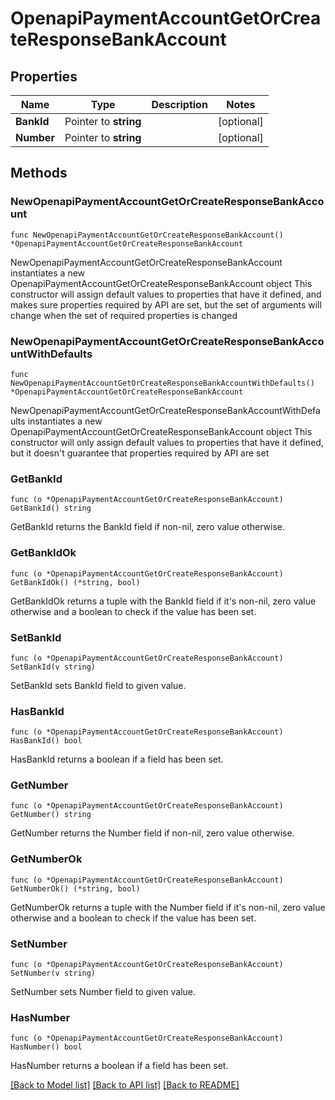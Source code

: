 # OpenapiPaymentAccountGetOrCreateResponseBankAccount

## Properties

Name | Type | Description | Notes
------------ | ------------- | ------------- | -------------
**BankId** | Pointer to **string** |  | [optional] 
**Number** | Pointer to **string** |  | [optional] 

## Methods

### NewOpenapiPaymentAccountGetOrCreateResponseBankAccount

`func NewOpenapiPaymentAccountGetOrCreateResponseBankAccount() *OpenapiPaymentAccountGetOrCreateResponseBankAccount`

NewOpenapiPaymentAccountGetOrCreateResponseBankAccount instantiates a new OpenapiPaymentAccountGetOrCreateResponseBankAccount object
This constructor will assign default values to properties that have it defined,
and makes sure properties required by API are set, but the set of arguments
will change when the set of required properties is changed

### NewOpenapiPaymentAccountGetOrCreateResponseBankAccountWithDefaults

`func NewOpenapiPaymentAccountGetOrCreateResponseBankAccountWithDefaults() *OpenapiPaymentAccountGetOrCreateResponseBankAccount`

NewOpenapiPaymentAccountGetOrCreateResponseBankAccountWithDefaults instantiates a new OpenapiPaymentAccountGetOrCreateResponseBankAccount object
This constructor will only assign default values to properties that have it defined,
but it doesn't guarantee that properties required by API are set

### GetBankId

`func (o *OpenapiPaymentAccountGetOrCreateResponseBankAccount) GetBankId() string`

GetBankId returns the BankId field if non-nil, zero value otherwise.

### GetBankIdOk

`func (o *OpenapiPaymentAccountGetOrCreateResponseBankAccount) GetBankIdOk() (*string, bool)`

GetBankIdOk returns a tuple with the BankId field if it's non-nil, zero value otherwise
and a boolean to check if the value has been set.

### SetBankId

`func (o *OpenapiPaymentAccountGetOrCreateResponseBankAccount) SetBankId(v string)`

SetBankId sets BankId field to given value.

### HasBankId

`func (o *OpenapiPaymentAccountGetOrCreateResponseBankAccount) HasBankId() bool`

HasBankId returns a boolean if a field has been set.

### GetNumber

`func (o *OpenapiPaymentAccountGetOrCreateResponseBankAccount) GetNumber() string`

GetNumber returns the Number field if non-nil, zero value otherwise.

### GetNumberOk

`func (o *OpenapiPaymentAccountGetOrCreateResponseBankAccount) GetNumberOk() (*string, bool)`

GetNumberOk returns a tuple with the Number field if it's non-nil, zero value otherwise
and a boolean to check if the value has been set.

### SetNumber

`func (o *OpenapiPaymentAccountGetOrCreateResponseBankAccount) SetNumber(v string)`

SetNumber sets Number field to given value.

### HasNumber

`func (o *OpenapiPaymentAccountGetOrCreateResponseBankAccount) HasNumber() bool`

HasNumber returns a boolean if a field has been set.


[[Back to Model list]](../README.md#documentation-for-models) [[Back to API list]](../README.md#documentation-for-api-endpoints) [[Back to README]](../README.md)


